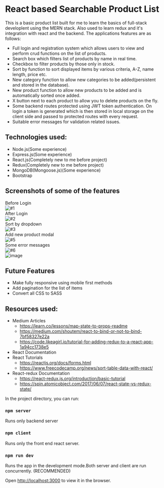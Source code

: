 # React based Searchable Product List

This is a basic product list built for me to learn the basics of full-stack developlent using the MERN stack. Also used to learn redux and it's integration with react and the backend. The applications features are as follows:
* Full login and registration system which allows users to view and perform crud functions on the list of products.
* Search box which filters list of products by name in real time.
* Checkbox to filter products by those only in stock.
* Sort by function to sort displayed items by various criteria, A-Z, name length, price etc.
* New category function to allow new categories to be added(persistent and stored in the database).
* New product function to allow new products to be added and is automatically sorted once added.
* X button next to each product to allow you to delete products on the fly.
* Some backend routes protected using JWT token authentication. On login a token is generated which is then stored in local storage on the client side and passed to protected routes with every request.
* Suitable error messages for validation related issues.

## Technologies used:
* Node.js(Some experience)
* Express.js(Some experience)
* React.js(Completely new to me before project)
* Redux(Completely new to me before project)
* MongoDB(Mongoose.js)(Some experience)
* Bootstrap

## Screenshots of some of the features
Before Login<br>
![#1](https://user-images.githubusercontent.com/19209657/63857244-44a09800-c99b-11e9-83c3-ed2b9c026171.PNG)<br>
After Login<br>
![#2](https://user-images.githubusercontent.com/19209657/63857250-466a5b80-c99b-11e9-872d-ade84a049545.PNG)<br>
Sort by dropdown<br>
![#3](https://user-images.githubusercontent.com/19209657/63857262-49fde280-c99b-11e9-87ed-89b317ef23c7.PNG)<br>
Add new product modal<br>
![#5](https://user-images.githubusercontent.com/19209657/63857264-4a967900-c99b-11e9-985c-b56450454637.PNG)<br>
Some error messages<br>
![#6](https://user-images.githubusercontent.com/19209657/63857260-49fde280-c99b-11e9-8fae-0c9899335aad.PNG)<br>
![image](https://user-images.githubusercontent.com/19209657/63857173-23d84280-c99b-11e9-9da0-00f642ac9f7f.png)<br>

## Future Features
* Make fully responsive using mobile first methods
* Add pagination for the list of items
* Convert all CSS to SASS

## Resources used:
* Medium Articles
  * https://learn.co/lessons/map-state-to-props-readme
  * https://medium.com/shoutem/react-to-bind-or-not-to-bind-7bf58327e22a
  * https://code.likeagirl.io/tutorial-for-adding-redux-to-a-react-app-1a94cc1738e5
* React Documentation
* React Tutorials
  * https://reactjs.org/docs/forms.html
  * https://www.freecodecamp.org/news/sort-table-data-with-react/
* React-redux Documentation
  * https://react-redux.js.org/introduction/basic-tutorial
  * https://spin.atomicobject.com/2017/06/07/react-state-vs-redux-state/

In the project directory, you can run:

### `npm server`
Runs only backend server
### `npm client`
Runs only the front end react server.<br>
### `npm run dev`
Runs the app in the development mode.Both server and client are run concurrently. (RECOMMENDED) <br>

Open [http://localhost:3000](http://localhost:3000) to view it in the browser.
